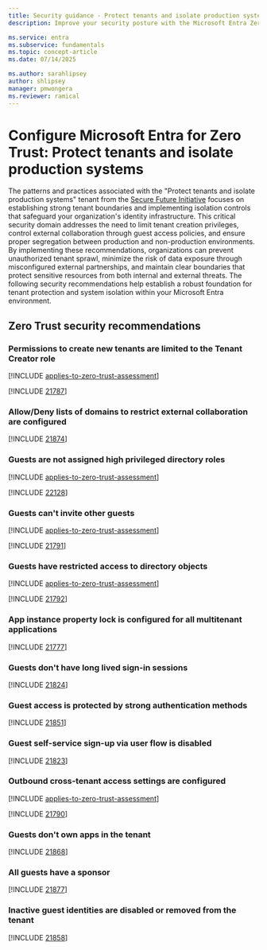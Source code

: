 ```yaml
---
title: Security guidance - Protect tenants and isolate production systems
description: Improve your security posture with the Microsoft Entra Zero Trust assessment to protect tenants and isolate production systems.

ms.service: entra
ms.subservice: fundamentals
ms.topic: concept-article
ms.date: 07/14/2025

ms.author: sarahlipsey
author: shlipsey
manager: pmwongera
ms.reviewer: ramical
---
```

# Configure Microsoft Entra for Zero Trust: Protect tenants and isolate production systems

The patterns and practices associated with the "Protect tenants and isolate production systems" tenant from the [Secure Future Initiative](https://cdn-dynmedia-1.microsoft.com/is/content/microsoftcorp/microsoft/final/microsoft-brand/documents/sfi-protect-tenants-and-isolate-systems.pdf) focuses on establishing strong tenant boundaries and implementing isolation controls that safeguard your organization's identity infrastructure. This critical security domain addresses the need to limit tenant creation privileges, control external collaboration through guest access policies, and ensure proper segregation between production and non-production environments. By implementing these recommendations, organizations can prevent unauthorized tenant sprawl, minimize the risk of data exposure through misconfigured external partnerships, and maintain clear boundaries that protect sensitive resources from both internal and external threats. The following security recommendations help establish a robust foundation for tenant protection and system isolation within your Microsoft Entra environment.

## Zero Trust security recommendations

### Permissions to create new tenants are limited to the Tenant Creator role
[!INCLUDE [applies-to-zero-trust-assessment](../includes/secure-recommendations/applies-to-zero-trust-assessment.md)]

[!INCLUDE [21787](../includes/secure-recommendations/21787.md)]

### Allow/Deny lists of domains to restrict external collaboration are configured
[!INCLUDE [21874](../includes/secure-recommendations/21874.md)]

### Guests are not assigned high privileged directory roles
[!INCLUDE [applies-to-zero-trust-assessment](../includes/secure-recommendations/applies-to-zero-trust-assessment.md)]

[!INCLUDE [22128](../includes/secure-recommendations/22128.md)]

### Guests can't invite other guests
[!INCLUDE [applies-to-zero-trust-assessment](../includes/secure-recommendations/applies-to-zero-trust-assessment.md)]

[!INCLUDE [21791](../includes/secure-recommendations/21791.md)]

### Guests have restricted access to directory objects
[!INCLUDE [applies-to-zero-trust-assessment](../includes/secure-recommendations/applies-to-zero-trust-assessment.md)]

[!INCLUDE [21792](../includes/secure-recommendations/21792.md)]

### App instance property lock is configured for all multitenant applications
[!INCLUDE [21777](../includes/secure-recommendations/21777.md)]

### Guests don't have long lived sign-in sessions
[!INCLUDE [21824](../includes/secure-recommendations/21824.md)]

### Guest access is protected by strong authentication methods
[!INCLUDE [21851](../includes/secure-recommendations/21851.md)]

### Guest self-service sign-up via user flow is disabled
[!INCLUDE [21823](../includes/secure-recommendations/21823.md)]

### Outbound cross-tenant access settings are configured
[!INCLUDE [applies-to-zero-trust-assessment](../includes/secure-recommendations/applies-to-zero-trust-assessment.md)]

[!INCLUDE [21790](../includes/secure-recommendations/21790.md)]

### Guests don't own apps in the tenant
[!INCLUDE [21868](../includes/secure-recommendations/21868.md)]

### All guests have a sponsor
[!INCLUDE [21877](../includes/secure-recommendations/21877.md)]

### Inactive guest identities are disabled or removed from the tenant
[!INCLUDE [21858](../includes/secure-recommendations/21858.md)]